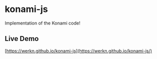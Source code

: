 # konami-js
Implementation of the Konami code!

## Live Demo
[https://werkn.github.io/konami-js](https://werkn.github.io/konami-js/)
